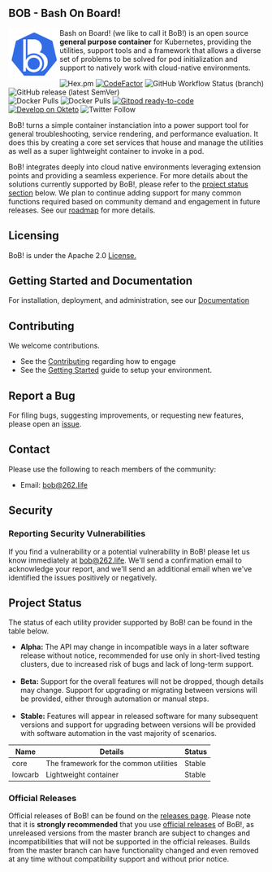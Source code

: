 
## BOB - Bash On Board!

<img alt="bob" align="left" src="https://github.com/262life/artwork/raw/main/logos/BobLogo-Color.png" width="20%" height="20%">

Bash on Board! (we like to call it BoB!) is an open source **general purpose container** for Kubernetes, providing the utilities, support tools and a framework that allows a diverse set of problems to be solved for pod initialization and support to natively work with cloud-native environments.

![Hex.pm](https://img.shields.io/hexpm/l/apa)
[![CodeFactor](https://www.codefactor.io/repository/github/262life/bob/badge)](https://www.codefactor.io/repository/github/262life/bob)
![GitHub Workflow Status (branch)](https://img.shields.io/github/workflow/status/262life/bob/release/v0.9.15-rc2?label=build%20v0.9.15-rc2)
![GitHub release (latest SemVer)](https://img.shields.io/github/v/release/262life/bob)\
![Docker Pulls](https://img.shields.io/docker/pulls/262life/bob-core?label=docker%20pulls%20-%20bob-core)
![Docker Pulls](https://img.shields.io/docker/pulls/262life/bob-lowcarb?label=docker%20pulls%20-%20bob-lowcarb)
[![Gitpod ready-to-code](https://img.shields.io/badge/Gitpod-ready--to--code-blue?logo=gitpod)](https://gitpod.io/#https://github.com/262life/bob)\
[![Develop on Okteto](https://img.shields.io/badge/Okteto-Kubernetes%20for%20Developers-brightgreen?logo=apache-echarts)](https://cloud.okteto.com/deploy)
![Twitter Follow](https://img.shields.io/twitter/follow/262life?style=social)

BoB! turns a simple container instanciation into a power support tool for general troubleshooting, service rendering, and performance evaluation.  It does this by creating a core set services that house and manage the utilities as well as a super lightweight container to invoke in a pod.

BoB! integrates deeply into cloud native environments leveraging extension points and providing a seamless experience.
For more details about the solutions currently supported by BoB!, please refer to the [project status section](#project-status) below.
We plan to continue adding support for many common functions required based on community demand and engagement in future releases. See our [roadmap](docs/road.md) for more details.

## Licensing

BoB! is under the Apache 2.0 [License.](LICENSE.md)

## Getting Started and Documentation

For installation, deployment, and administration, see our [Documentation](docs/documentation.md)

## Contributing

We welcome contributions. 
* See the [Contributing](docs/contrib.md) regarding how to engage 
* See the [Getting Started](docs/getting_started.md) guide to setup your environment.

## Report a Bug

For filing bugs, suggesting improvements, or requesting new features, please open an [issue](https://github.com/262life/bob/issues).

## Contact

Please use the following to reach members of the community:

- Email: [bob@262.life](mailto:bob@262.life)

## Security

### Reporting Security Vulnerabilities

If you find a vulnerability or a potential vulnerability in BoB! please let us know immediately at [bob@262.life](mailto:bob@262.life). We'll send a confirmation email to acknowledge your
report, and we'll send an additional email when we've identified the issues positively or
negatively.

## Project Status

The status of each utility provider supported by BoB! can be found in the table below.

- **Alpha:** The API may change in incompatible ways in a later software release without notice, recommended for use only in short-lived testing clusters, due to increased risk of bugs and lack of long-term support.<br><br>
- **Beta:** Support for the overall features will not be dropped, though details may change. Support for upgrading or migrating between versions will be provided, either through automation or manual steps.<br><br>
- **Stable:** Features will appear in released software for many subsequent versions and support for upgrading between versions will be provided with software automation in the vast majority of scenarios.

|Name|Details|Status                              
| -  | - | - |
|core|The framework for the common utilities|Stable|                                           
|lowcarb|Lightweight container|Stable|            

### Official Releases

Official releases of BoB! can be found on the [releases page](https://github.com/262life/bob/releases).
Please note that it is **strongly recommended** that you use [official releases](https://github.com/262life/bob/releases) of BoB!, as unreleased versions from the master branch are subject to changes and incompatibilities that will not be supported in the official releases.
Builds from the master branch can have functionality changed and even removed at any time without compatibility support and without prior notice.


